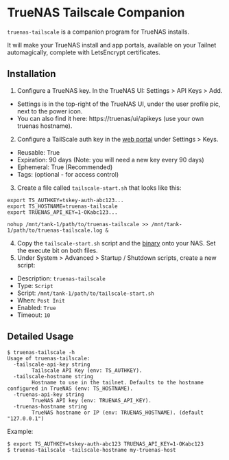 # TrueNAS Tailscale Companion

`truenas-tailscale` is a companion program for TrueNAS installs.

It will make your TrueNAS install and app portals, available on your Tailnet automagically, complete with LetsEncrypt certificates.

## Installation

1. Configure a TrueNAS key. In the TrueNAS UI: Settings > API Keys > Add.
 - Settings is in the top-right of the TrueNAS UI, under the user profile pic, next to the power icon.
 - You can also find it here: https://truenas/ui/apikeys (use your own truenas hostname).
2. Configure a TailScale auth key in the [web portal](https://login.tailscale.com/admin/settings/keys) under Settings > Keys.
 - Reusable: True
 - Expiration: 90 days (Note: you will need a new key every 90 days)
 - Ephemeral: True (Recommended)
 - Tags: (optional - for access control)
3. Create a file called `tailscale-start.sh` that looks like this:
```
export TS_AUTHKEY=tskey-auth-abc123...
export TS_HOSTNAME=truenas-tailscale
export TRUENAS_API_KEY=1-OKabc123...

nohup /mnt/tank-1/path/to/truenas-tailscale >> /mnt/tank-1/path/to/truenas-tailscale.log &
```
4. Copy the `tailscale-start.sh` script and the [binary](github.com/dwurf/truenas-tailscale/releases/latest) onto your NAS. Set the execute bit on both files.
5. Under System > Advanced > Startup / Shutdown scripts, create a new script:
 - Description: `truenas-tailscale`
 - Type: `Script`
 - Script: `/mnt/tank-1/path/to/tailscale-start.sh`
 - When: `Post Init`
 - Enabled: `True`
 - Timeout: `10`

## Detailed Usage

```
$ truenas-tailscale -h
Usage of truenas-tailscale:
  -tailscale-api-key string
    	Tailscale API Key (env: TS_AUTHKEY).
  -tailscale-hostname string
    	Hostname to use in the tailnet. Defaults to the hostname configured in TrueNAS (env: TS_HOSTNAME).
  -truenas-api-key string
    	TrueNAS API key (env: TRUENAS_API_KEY).
  -truenas-hostname string
    	TrueNAS hostname or IP (env: TRUENAS_HOSTNAME). (default "127.0.0.1")
```

Example:
```
$ export TS_AUTHKEY=tskey-auth-abc123 TRUENAS_API_KEY=1-OKabc123
$ truenas-tailscale -tailscale-hostname my-truenas-host
```

